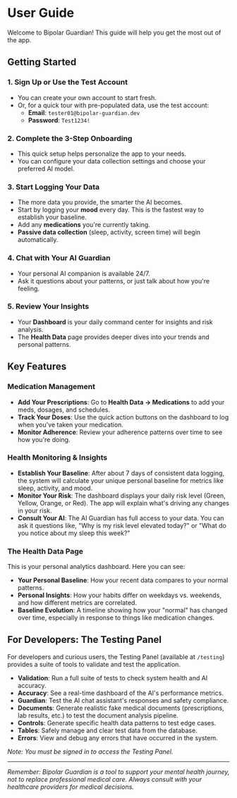 # User Guide

Welcome to Bipolar Guardian! This guide will help you get the most out of the app.

## Getting Started

### 1. Sign Up or Use the Test Account
- You can create your own account to start fresh.
- Or, for a quick tour with pre-populated data, use the test account:
  - **Email**: `tester01@bipolar-guardian.dev`
  - **Password**: `Test1234!`

### 2. Complete the 3-Step Onboarding
- This quick setup helps personalize the app to your needs.
- You can configure your data collection settings and choose your preferred AI model.

### 3. Start Logging Your Data
- The more data you provide, the smarter the AI becomes.
- Start by logging your **mood** every day. This is the fastest way to establish your baseline.
- Add any **medications** you're currently taking.
- **Passive data collection** (sleep, activity, screen time) will begin automatically.

### 4. Chat with Your AI Guardian
- Your personal AI companion is available 24/7.
- Ask it questions about your patterns, or just talk about how you're feeling.

### 5. Review Your Insights
- Your **Dashboard** is your daily command center for insights and risk analysis.
- The **Health Data** page provides deeper dives into your trends and personal patterns.

## Key Features

### Medication Management
- **Add Your Prescriptions**: Go to **Health Data → Medications** to add your meds, dosages, and schedules.
- **Track Your Doses**: Use the quick action buttons on the dashboard to log when you've taken your medication.
- **Monitor Adherence**: Review your adherence patterns over time to see how you're doing.

### Health Monitoring & Insights
- **Establish Your Baseline**: After about 7 days of consistent data logging, the system will calculate your unique personal baseline for metrics like sleep, activity, and mood.
- **Monitor Your Risk**: The dashboard displays your daily risk level (Green, Yellow, Orange, or Red). The app will explain what's driving any changes in your risk.
- **Consult Your AI**: The AI Guardian has full access to your data. You can ask it questions like, "Why is my risk level elevated today?" or "What do you notice about my sleep this week?"

### The Health Data Page
This is your personal analytics dashboard. Here you can see:
- **Your Personal Baseline**: How your recent data compares to your normal patterns.
- **Personal Insights**: How your habits differ on weekdays vs. weekends, and how different metrics are correlated.
- **Baseline Evolution**: A timeline showing how your "normal" has changed over time, especially in response to things like medication changes.

## For Developers: The Testing Panel

For developers and curious users, the Testing Panel (available at `/testing`) provides a suite of tools to validate and test the application.

- **Validation**: Run a full suite of tests to check system health and AI accuracy.
- **Accuracy**: See a real-time dashboard of the AI's performance metrics.
- **Guardian**: Test the AI chat assistant's responses and safety compliance.
- **Documents**: Generate realistic fake medical documents (prescriptions, lab results, etc.) to test the document analysis pipeline.
- **Controls**: Generate specific health data patterns to test edge cases.
- **Tables**: Safely manage and clear test data from the database.
- **Errors**: View and debug any errors that have occurred in the system.

*Note: You must be signed in to access the Testing Panel.*

---

*Remember: Bipolar Guardian is a tool to support your mental health journey, not to replace professional medical care. Always consult with your healthcare providers for medical decisions.*